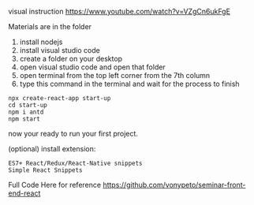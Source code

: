 visual instruction
https://www.youtube.com/watch?v=VZgCn6ukFgE


Materials are in the folder

1. install nodejs
2. install visual studio code
4. create a folder on your desktop
3. open visual studio code and open that folder
4. open terminal from the top left corner from the 7th column
5. type this command in the terminal and wait for the process to finish
```
npx create-react-app start-up
cd start-up
npm i antd
npm start
```
now your ready to run your first project.

(optional) install extension:
```
ES7+ React/Redux/React-Native snippets
Simple React Snippets
```

Full Code Here for reference
https://github.com/vonypeto/seminar-front-end-react
